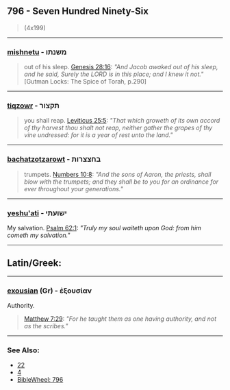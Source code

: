 ## 796 - Seven Hundred Ninety-Six
> (4x199)

---

### [mishnetu](/keys/MShNThV) - משנתו
> out of his sleep. [Genesis 28:16](https://biblehub.com/genesis/28-16.htm): *"And Jacob awaked out of his sleep, and he said, Surely the LORD is in this place; and I knew it not."* [Gutman Locks: The Spice of Torah, p.290]

---

### [tiqzowr](/keys/ThQTzVR) - תקצור
> you shall reap. [Leviticus 25:5](https://biblehub.com/leviticus/25-5.htm): *"That which groweth of its own accord of thy harvest thou shalt not reap, neither gather the grapes of thy vine undressed: for it is a year of rest unto the land."*

---

### [bachatzotzarowt](/keys/BChTzTzRVTh) - בחצצרות
> trumpets. [Numbers 10:8](https://biblehub.com/numbers/10-8.htm): *"And the sons of Aaron, the priests, shall blow with the trumpets; and they shall be to you for an ordinance for ever throughout your generations."*

---

### [yeshu'ati](/keys/IShVOThI) - ישועתי
My salvation. [Psalm 62:1](https://biblehub.com/psalms/62-1.htm): *"Truly my soul waiteth upon God: from him cometh my salvation."*

---

## Latin/Greek:

---

### [exousian](/greek?word=exousian) (Gr) - ἐξουσίαν
Authority.

> [Matthew 7:29](https://biblehub.com/matthew/7-29.htm): *"For he taught them as one having authority, and not as the scribes."*

---

### See Also:

- [22](22)
- [4](4)
- [BibleWheel: 796](https://www.biblewheel.com//GR/GR_Database.php?SearchBy_Gematria=796)